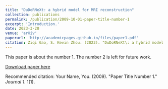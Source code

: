 ```yaml
---
title: "DuDoRNeXt: a hybrid model for MRI reconstruction"
collection: publications
permalink: /publication/2009-10-01-paper-title-number-1
excerpt: 'Introduction.'
date: 2023-3-20
venue: 'arXiv'
paperurl: 'http://academicpages.github.io/files/paper1.pdf'
citation: Ziqi Gao, S. Kevin Zhou. (2023). "DuDoRNeXt\: a hybrid model for MRI reconstruction"; <i>arXiv</i>. 1(1).'
---
```

This paper is about the number 1. The number 2 is left for future work.

[Download paper here](http://academicpages.github.io/files/paper1.pdf)

Recommended citation: Your Name, You. (2009). "Paper Title Number 1." <i>Journal 1</i>. 1(1).